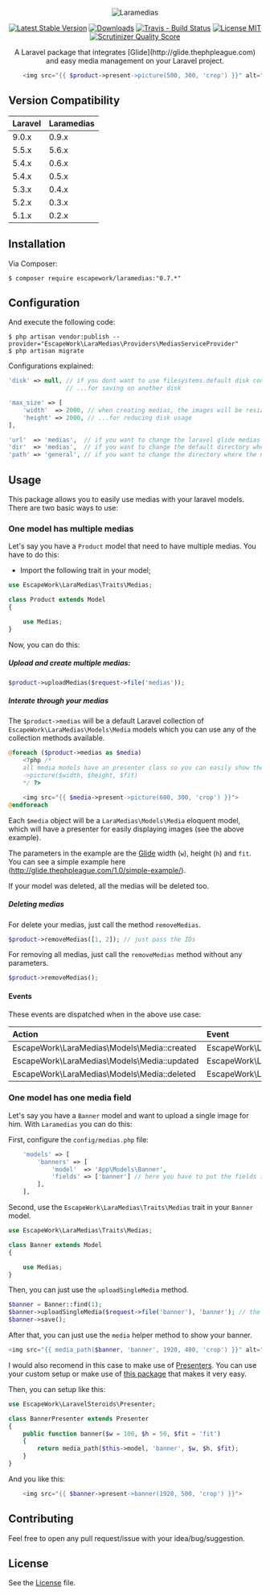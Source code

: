 <p align="center">
    <img src="http://i.imgur.com/19yH3VW.png" alt="Laramedias">
</p>

<p align="center">
<a href="https://packagist.org/packages/escapework/laramedias"><img src="https://poser.pugx.org/escapework/laramedias/v/stable.png" alt="Latest Stable Version"></a>
<a href="https://packagist.org/packages/escapework/laramedias"><img src="https://poser.pugx.org/escapework/laramedias/downloads.png" alt="Downloads"></a>
<a href="https://travis-ci.org/EscapeWork/laramedias"><img src="https://travis-ci.org/EscapeWork/laramedias.png" alt="Travis - Build Status"></a>
<a href="https://github.com/EscapeWork/laramedias"><img src="https://img.shields.io/packagist/l/EscapeWork/laramedias.svg?style=flat" alt="License MIT"></a>
<a href="https://github.com/EscapeWork/laramedias"><img src="https://scrutinizer-ci.com/g/EscapeWork/laramedias/badges/quality-score.png?b=master" alt="Scrutinizer Quality Score"></a>
</p>

<p align="center">A Laravel package that integrates [Glide](http://glide.thephpleague.com) and easy media management on your Laravel project.</p>

```php
    <img src="{{ $product->present->picture(500, 300, 'crop') }}" alt="Easy media management">
```

## Version Compatibility

Laravel           | Laramedias
:------------------|:----------
 9.0.x             | 0.9.x
 5.5.x|5.6.x|5.7.x | 0.7.x
 5.4.x             | 0.6.x
 5.4.x             | 0.5.x
 5.3.x             | 0.4.x
 5.2.x             | 0.3.x
 5.1.x             | 0.2.x


## Installation

Via Composer:

```
$ composer require escapework/laramedias:"0.7.*"
```

## Configuration

And execute the following code:

```
$ php artisan vendor:publish --provider="EscapeWork\LaraMedias\Providers\MediasServiceProvider"
$ php artisan migrate
```

Configurations explained:

```php
'disk' => null, // if you dont want to use filesystems.default disk config, change it here...
                // ...for saving on another disk

'max_size' => [
    'width'  => 2000, // when creating medias, the images will be resized to this max_size...
    'height' => 2000, // ...for reducing disk usage
],

'url'  => 'medias',  // if you want to change the laravel glide medias URL
'dir'  => 'medias',  // if you want to change the default directory where the medias are saved
'path' => 'general', // if you want to change the directory where the multipleMedias are saved (you will undestand this later)
```

## Usage

This package allows you to easily use medias with your laravel models. There are two basic ways to use:

### One model has multiple medias

Let's say you have a `Product` model that need to have multiple medias. You have to do this:

* Import the following trait in your model;

```php
use EscapeWork\LaraMedias\Traits\Medias;

class Product extends Model
{

    use Medias;
}
```

Now, you can do this:

##### Upload and create multiple medias:

```php
$product->uploadMedias($request->file('medias'));
```

##### Interate through your medias

The `$product->medias` will be a default Laravel collection of `EscapeWork\LaraMedias\Models\Media` models which you can use any of the collection methods available.

```php
@foreach ($product->medias as $media)
    <?php /*
    all media models have an presenter class so you can easily show the image in different forms
    ->picture($width, $height, $fit)
    */ ?>

    <img src="{{ $media->present->picture(600, 300, 'crop') }}">
@endforeach
```

Each `$media` object will be a `LaraMedias\Models\Media` eloquent model, which will have a presenter for easily displaying images (see the above example).

The parameters in the example are the [Glide](http://glide.thephpleague.com/) width (`w`), height (`h`) and `fit`. You can see a simple example here (http://glide.thephpleague.com/1.0/simple-example/).

If your model was deleted, all the medias will be deleted too.

##### Deleting medias

For delete your medias, just call the method `removeMedias`.

```php
$product->removeMedias([1, 2]); // just pass the IDs
```

For removing all medias, just call the `removeMedias` method without any parameters.

```php
$product->removeMedias();
```

#### Events

These events are dispatched when in the above use case:

 Action                                      | Event
:--------------------------------------------|:----------------------------------------
 EscapeWork\LaraMedias\Models\Media::created | EscapeWork\LaraMedias\Events\MediaAdded
 EscapeWork\LaraMedias\Models\Media::updated | EscapeWork\LaraMedias\Events\MediaUpdated
 EscapeWork\LaraMedias\Models\Media::deleted | EscapeWork\LaraMedias\Events\MediaDeleted


### One model has one media field

Let's say you have a `Banner` model and want to upload a single image for him. With `Laramedias` you can do this:

First, configure the `config/medias.php` file:

```php
    'models' => [
        'banners' => [
            'model'  => 'App\Models\Banner',
            'fields' => ['banner'] // here you have to put the fields in your model which use medias
        ],
    ],
```

Second, use the `EscapeWork\LaraMedias\Traits\Medias` trait in your `Banner` model.

```php
use EscapeWork\LaraMedias\Traits\Medias;

class Banner extends Model
{

    use Medias;
}
```

Then, you can just use the `uploadSingleMedia` method.

```php
$banner = Banner::find(1);
$banner->uploadSingleMedia($request->file('banner'), 'banner'); // the second parameter is the field name to be updated
$banner->save();
```

After that, you can just use the `media` helper method to show your banner.

```php
<img src="{{ media_path($banner, 'banner', 1920, 400, 'crop') }}" alt="...">
```

I would also recomend in this case to make use of [Presenters](https://github.com/EscapeWork/LaravelSteroids#presenters). You can use your custom setup or make use of [this package](https://github.com/EscapeWork/LaravelSteroids#presenters) that makes it very easy.

Then, you can setup like this:

```php
use EscapeWork\LaravelSteroids\Presenter;

class BannerPresenter extends Presenter
{
    public function banner($w = 100, $h = 50, $fit = 'fit')
    {
        return media_path($this->model, 'banner', $w, $h, $fit);
    }
}
```

And you like this:

```php
    <img src="{{ $banner->present->banner(1920, 500, 'crop') }}">
```

## Contributing

Feel free to open any pull request/issue with your idea/bug/suggestion.

## License

See the [License](https://github.com/EscapeWork/laravel-asset-versioning/blob/master/LICENSE) file.
